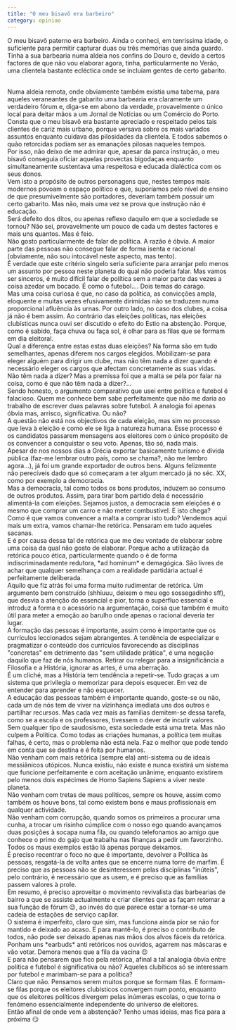 ```yaml
---
title: "O meu bisavô era barbeiro"
category: opiniao
---
```


O meu bisavô paterno era barbeiro. Ainda o conheci, em tenríssima idade, o suficiente para permitir capturar duas ou três memórias que ainda guardo. Tinha a sua barbearia numa aldeia nos confins do Douro e, devido a certos factores de que não vou elaborar agora, tinha, particularmente no Verão, uma clientela bastante ecléctica onde se incluíam gentes de certo gabarito.

<br/>
Numa aldeia remota, onde obviamente também existia uma taberna, para aqueles veraneantes de gabarito uma barbearia era claramente um verdadeiro fórum e, diga-se em abono da verdade, provavelmente o único local para deitar mãos a um Jornal de Notícias ou um Comércio do Porto.

<br/>
Consta que o meu bisavô era bastante apreciado e respeitado pelos tais clientes de cariz mais urbano, porque versava sobre os mais variados assuntos enquanto cuidava das pilosidades da clientela. E todos sabemos o quão retorcidas podiam ser as emanações pilosas naqueles tempos.

<br/>
Por isso, não deixo de me admirar que, apesar da parca instrução, o meu bisavô conseguia oficiar aquelas provectas bigodaças enquanto simultaneamente sustentava uma respeitosa e educada dialéctica com os seus donos.

<br/>
Vem isto a propósito de outros personagens que, nestes tempos mais modernos povoam o espaço político e que, suporíamos pelo nível de ensino de que presumivelmente são portadores, deveriam também possuir um certo gabarito. Mas não, mais uma vez se prova que instrução não é educação.

<br/>
Será defeito dos ditos, ou apenas reflexo daquilo em que a sociedade se tornou? Não sei, provavelmente um pouco de cada um destes factores e mais uns quantos. Mas é feio.

<br/>
Não gosto particularmente de falar de política. A razão é óbvia. A maior parte das pessoas não consegue falar de forma isenta e racional (obviamente, não sou intocável neste aspecto, mas tento).

<br/>
É verdade que este critério singelo seria suficiente para arranjar pelo menos um assunto por pessoa neste planeta do qual não poderia falar. Mas vamos ser sinceros, é muito difícil falar de política sem a maior parte das vezes a coisa azedar um bocado. É como o futebol.... Dois temas do carago.

<br/>
Mas uma coisa curiosa é que, no caso da política, as convicções ampla, eloquente e muitas vezes efusivamente dirimidas não se traduzem numa proporcional afluência às urnas. Por outro lado, no caso dos clubes, a coisa já não é bem assim. Ao contrário das eleições políticas, nas eleições clubísticas nunca ouvi ser discutido o efeito do Estio na abstenção. Porque, como é sabido, faça chuva ou faça sol, é olhar para as filas que se formam em dia eleitoral.

<br/>
Qual a diferença entre estas estas duas eleições? Na forma são em tudo semelhantes, apenas diferem nos cargos elegidos. Mobilizam-se para eleger alguém para dirigir um clube, mas não têm nada a dizer quando é necessário eleger os cargos que afectam concretamente as suas vidas. Não têm nada a dizer? Mas a premissa foi que a malta se péla por falar na coisa, como é que não têm nada a dizer?...

<br/>
Sendo honesto, o argumento comparativo que usei entre política e futebol é falacioso. Quem me conhece bem sabe perfeitamente que não me daria ao trabalho de escrever duas palavras sobre futebol. A analogia foi apenas óbvia mas, arrisco, significativa. Ou não?

<br/>
A questão não está nos objectivos de cada eleição, mas sim no processo que leva à eleição e como ele se liga à natureza humana. Esse processo é os candidatos passarem mensagens aos eleitores com o único propósito de os convencer a conquistar o seu voto. Apenas, tão só, nada mais.

<br/>
Apesar de nos nossos dias a Grécia exportar basicamente turismo e dívida pública (faz-me lembrar outro país, como se chama?, não me lembro agora...), já foi um grande exportador de outros bens. Alguns felizmente não perecíveis dado que só começaram a ter algum mercado já no séc. XX, como por exemplo a democracia.

<br/>
Mas a democracia, tal como todos os bons produtos, induzem ao consumo de outros produtos. Assim, para tirar bom partido dela é necessário alimentá-la com eleições. Sejamos justos, a democracia sem eleições é o mesmo que comprar um carro e não meter combustível. E isto chega? Como é que vamos convencer a malta a comprar isto tudo? Vendemos aqui mais um extra, vamos chamar-lhe retórica. Pensaram em tudo aqueles sacanas.

<br/>
E é por causa dessa tal de retórica que me deu vontade de elaborar sobre uma coisa da qual não gosto de elaborar. Porque acho a utilização da retórica pouco ética, particularmente quando o é de forma indiscriminadamente redutora, *ad hominum* e demagógica. São livres de achar que qualquer semelhança com a realidade partidária actual é perfeitamente deliberada.

<br/>
Aquilo que fiz atrás foi uma forma muito rudimentar de retórica. Um argumento bem construído (shhiuuu, deixem o meu ego sossegadinho sff), que desvia a atenção do essencial e pior, torna o supérfluo essencial e introduz a forma e o acessório na argumentação, coisa que também é muito útil para meter a emoção ao barulho onde apenas o racional deveria ter lugar.

<br/>
A formação das pessoas é importante, assim como é importante que os currículos leccionados sejam abrangentes. A tendência de especializar e pragmatizar o conteúdo dos currículos favorecendo as disciplinas "concretas" em detrimento das "sem utilidade prática", é uma negação daquilo que faz de nós humanos. Retirar ou relegar para a insignificância a Filosofia e a História, ignorar as artes, é uma aberração.

<br/>
É um cliché, mas a História tem tendência a repetir-se. Tudo graças a um sistema que privilegia o memorizar para depois esquecer. Em vez de entender para aprender e não esquecer.

<br/>
A educação das pessoas também é importante quando, goste-se ou não, cada um de nós tem de viver na vizinhança imediata uns dos outros e partilhar recursos. Mas cada vez mais as famílias demitem-se dessa tarefa, como se a escola e os professores, tivessem o dever de incutir valores.

<br/>
Sem qualquer tipo de saudosismo, esta sociedade está uma treta. Mas não culpem a Política. Como todas as criações humanas, a política tem muitas falhas, é certo, mas o problema não está nela. Faz o melhor que pode tendo em conta que se destina e é feita por humanos.

<br/>
Não venham com mais retórica (sempre ela) anti-sistema ou de ideais messiânicos utópicos. Nunca existiu, não existe e nunca existirá um sistema que funcione perfeitamente e com aceitação unânime, enquanto existirem pelo menos dois espécimes de Homo Sapiens Sapiens a viver neste planeta.

<br/>
Não venham com tretas de maus políticos, sempre os houve, assim como também os houve bons, tal como existem bons e maus profissionais em qualquer actividade.

<br/>
Não venham com corrupção, quando somos os primeiros a procurar uma cunha, a trocar um risinho cúmplice com o nosso ego quando avançamos duas posições à socapa numa fila, ou quando telefonamos ao amigo que conhece o primo do gajo que trabalha nas finanças a pedir um favorzinho. Todos os maus exemplos estão lá apenas porque deixamos.

<br/>
É preciso recentrar o foco no que é importante, devolver a Política às pessoas, resgatá-la de volta antes que se encerre numa torre de marfim. É preciso que as pessoas não se desinteressem pelas disciplinas "inúteis", pelo contrário, é necessário que as usem, e é preciso que as famílias passem valores à prole.

<br/>
Em resumo, é preciso aproveitar o movimento revivalista das barbearias de bairro a que se assiste actualmente e criar clientes que as façam retomar a sua função de fórum 😉, ao invés do que parece estar a tornar-se uma cadeia de estações de serviço capilar.

<br/>
O sistema é imperfeito, claro que sim, mas funciona ainda pior se não for mantido e deixado ao acaso. E para mantê-lo, é preciso o contributo de todos, não pode ser deixado apenas nas mãos dos alvos fáceis da retórica.

<br/>
Ponham uns *earbuds* anti retóricos nos ouvidos, agarrem nas máscaras e vão votar. Demora menos que a fila da vacina 😉

<br/>
E para não pensarem que fico pela retórica, afinal a tal analogia óbvia entre política e futebol é significativa ou não? Aqueles clubíticos só se interessam por futebol e marimbam-se para a política? 

<br/>
Claro que não. Pensamos serem muitos porque se formam filas. E formam-se filas porque os eleitores clubísticos convergem num ponto, enquanto que os eleitores políticos divergem pelas inúmeras escolas, o que torna o fenómeno essencialmente independente do universo de eleitores.

<br/>
Então afinal de onde vem a abstenção? Tenho umas ideias, mas fica para a próxima 😏

